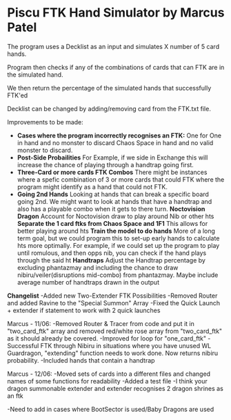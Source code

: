 # Piscu FTK Hand Simulator by Marcus Patel

The program uses a Decklist as an input and simulates X number of 5 card hands.

Program then checks if any of the combinations of cards that can FTK are in the simulated hand.

We then return the percentage of the simulated hands that successfully FTK'ed

Decklist can be changed by adding/removing card from the FTK.txt file.


Improvements to be made:
- **Cases where the program incorrectly recognises an FTK:**
  One for One in hand and no monster to discard
  Chaos Space in hand and no valid monster to discard.
- **Post-Side Probailities**
  For Example, if we  side in Exchange this will increase the chance of playing through a handtrap going first.
- **Three-Card or more cards FTK Combos**
  There might be instances where a spefic combination of 3 or more cards that could FTK where the program might identify as a hand that could not FTK.
- **Going 2nd Hands**
  Looking at hands that can break a specific board going 2nd.
  We might want to look at hands that have a handtrap and also has a playable combo when it gets to there turn.
  **Noctovision Dragon**
  Account for Noctovision draw to play around Nib or other hts
  **Separate the 1 card ftks from Chaos Space and 1F1**
  This allows for better playing around hts
  **Train the model to do hands**
  More of a long term goal, but we could program this to set-up early hands to calculate hts more optimally. For example, if we could set up the program to play until romulous, and then opps nib, you can check if the hand plays through the said ht
  **Handtraps**
  Adjust the Handtrap percentage by excluding phantazmay and including the chance to draw nibiru/veiler(disruptions mid-combo) from phantazmay. Maybe include average number of handtraps drawn in the output

**Changelist**
-Added new Two-Extender FTK Possibilities
-Removed Router and added Ravine to the "Special Summon" Array
-Fixed the Quick Launch + extender if statement to work with 2 quick launches


Marcus - 11/06:
-Removed Router & Tracer from code and put it in "two_card_ftk" array and removed red/white rose array from "two_card_ftk" as it should already be covered.
-Improved for loop for "one_card_ftk"
-Successful FTK through Nibiru in situations where you have unused WL Guardragon, "extending" function needs to work done. Now returns nibiru probability.
-Included hands that contain a handtrap


Marcus - 12/06:
-Moved sets of cards into a different files and changed names of some functions for readability
-Added a test file
-I think your dragon summonable extender and extender recognises 2 dragon shrines as an ftk


-Need to add in cases where BootSector is used/Baby Dragons are used